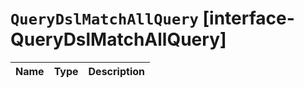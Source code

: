 # `QueryDslMatchAllQuery` [interface-QueryDslMatchAllQuery]

| Name | Type | Description |
| - | - | - |

